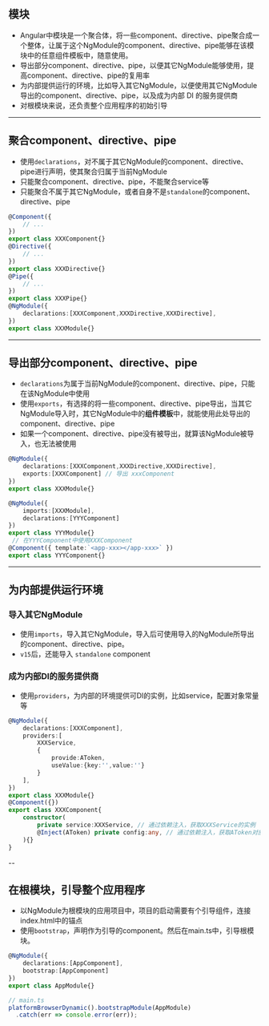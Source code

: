 ## 模块
- Angular中模块是一个聚合体，将一些component、directive、pipe聚合成一个整体，让属于这个NgModule的component、directive、pipe能够在该模块中的任意组件模板中，随意使用。
- 导出部分component、directive、pipe，以便其它NgModule能够使用，提高component、directive、pipe的复用率
- 为内部提供运行的环境，比如导入其它NgModule，以便使用其它NgModule导出的component、directive、pipe，以及成为内部 DI 的服务提供商
- 对根模块来说，还负责整个应用程序的初始引导

---

## 聚合component、directive、pipe
- 使用`declarations`，对不属于其它NgModule的component、directive、pipe进行声明，使其聚合归属于当前NgModule
- 只能聚合component、directive、pipe，不能聚合service等
- 只能聚合不属于其它NgModule，或者自身不是`standalone`的component、directive、pipe
```ts
@Component({
    // ...
})
export class XXXComponent{}
@Directive({
    // ...
})
export class XXXDirective{}
@Pipe({
    // ...
})
export class XXXPipe{}
@NgModule({
    declarations:[XXXComponent,XXXDirective,XXXDirective],
})
export class XXXModule{}
```

---

## 导出部分component、directive、pipe
- `declarations`为属于当前NgModule的component、directive、pipe，只能在该NgModule中使用
- 使用`exports`，有选择的将一些component、directive、pipe导出，当其它NgModule导入时，其它NgModule中的**组件模板**中，就能使用此处导出的component、directive、pipe
- 如果一个component、directive、pipe没有被导出，就算该NgModule被导入，也无法被使用
```ts
@NgModule({
    declarations:[XXXComponent,XXXDirective,XXXDirective],
    exports:[XXXComponent] // 导出 xxxComponent
})
export class XXXModule{}

@NgModule({
    imports:[XXXModule],
    declarations:[YYYComponent]
})
export class YYYModule{}
 // 在YYYComponent中使用XXXComponent
@Component({ template:`<app-xxx></app-xxx>` })
export class YYYComponent{}
```

---

## 为内部提供运行环境
### 导入其它NgModule
- 使用`imports`，导入其它NgModule，导入后可使用导入的NgModule所导出的component、directive、pipe。
- `v15`后，还能导入 `standalone` component

### 成为内部DI的服务提供商
- 使用`providers`，为内部的环境提供可DI的实例，比如service，配置对象常量等
```ts
@NgModule({
    declarations:[XXXComponent],
    providers:[
        XXXService,
        {
            provide:AToken,
            useValue:{key:'',value:''}
        }
    ],
})
export class XXXModule{}
@Component({})
export class XXXComponent{
    constructor(
        private service:XXXService, // 通过依赖注入，获取XXXService的实例
        @Inject(AToken) private config:any, // 通过依赖注入，获取AToken对应的具体配置对象常量
    ){}
}
```

--

## 在根模块，引导整个应用程序
- 以NgModule为根模块的应用项目中，项目的启动需要有个引导组件，连接index.html中的锚点
- 使用`bootstrap`，声明作为引导的component。然后在main.ts中，引导根模块。
```ts
@NgModule({
    declarations:[AppComponent],
    bootstrap:[AppComponent]
})
export class AppModule{}

// main.ts
platformBrowserDynamic().bootstrapModule(AppModule)
  .catch(err => console.error(err));
```